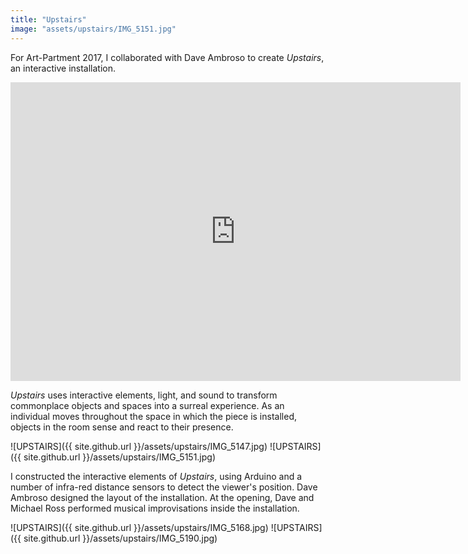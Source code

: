 ```yaml
---
title: "Upstairs"
image: "assets/upstairs/IMG_5151.jpg"
---
```


For Art-Partment 2017, I collaborated with Dave Ambroso to create _Upstairs_, an interactive installation.
<!-- excerpt -->

<iframe src="https://player.vimeo.com/video/205908083" width="720" height="478" frameborder="0" webkitallowfullscreen mozallowfullscreen allowfullscreen></iframe>

_Upstairs_ uses interactive elements, light, and sound to transform commonplace objects and spaces into a surreal experience. As an individual moves throughout the space in which the piece is installed, objects in the room sense and react to their presence.

![UPSTAIRS]({{ site.github.url }}/assets/upstairs/IMG_5147.jpg)
![UPSTAIRS]({{ site.github.url }}/assets/upstairs/IMG_5151.jpg)

I constructed the interactive elements of _Upstairs_, using Arduino and a number of infra-red distance sensors to detect the viewer's position. Dave Ambroso designed the layout of the installation. At the opening, Dave and Michael Ross performed musical improvisations inside the installation.

![UPSTAIRS]({{ site.github.url }}/assets/upstairs/IMG_5168.jpg)
![UPSTAIRS]({{ site.github.url }}/assets/upstairs/IMG_5190.jpg)
